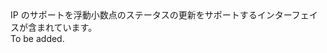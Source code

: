 <Namespace Name="Microsoft.Azure.Management.Network.Fluent.HasFloatingIP.Update">
  <Docs>
    <summary>IP のサポートを浮動小数点のステータスの更新をサポートするインターフェイスが含まれています。</summary> 
    <remarks>To be added.</remarks>
  </Docs>
</Namespace>
